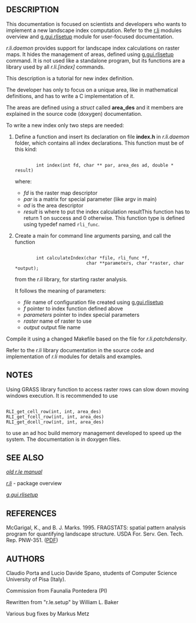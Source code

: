 
## DESCRIPTION

This documentation is focused on scientists and developers who wants to
implement a new landscape index computation. Refer to the
[r.li](r.li.html) modules overview and
[g.gui.rlisetup](g.gui.rlisetup.html) module for user-focused
documentation.

*r.li.daemon* provides support for landscape index calculations on raster
maps. It hides the management of areas, defined using [g.gui.rlisetup](g.gui.rlisetup.html)
command. It is not used like a standalone program, but its functions are
a library used by all *r.li.[index]* commands.

This description is a tutorial for new index definition.

The developer has only to focus on a unique area, like in mathematical definitions, and
has to write a C implementation of it.

The areas are defined using a *struct* called **area\_des** and it members are
explained in the source code (doxygen) documentation.

To write a new index only two steps are needed:

1. Define a function and insert its declaration on file **index.h** in *r.li.daemon*
   folder, which contains all index declarations. This function must be of this kind:

   ```

           int index(int fd, char ** par, area_des ad, double * result)

   ```

   where:
   * *fd* is the raster map descriptor
   * *par* is a matrix for special parameter (like argv in main)
   * *ad* is the area descriptor
   * *result* is where to put the index calculation resultThis function has to return 1 on success and 0 otherwise.
   This function type is defined using typedef named `rli_func`.
2. Create a main for command line arguments parsing, and call the function

   ```

           int calculateIndex(char *file, rli_func *f,
                              char **parameters, char *raster, char *output);

   ```

   from the *r.li* library, for starting raster analysis.

   It follows the meaning of parameters:
   * *file* name of configuration file created using [g.gui.rlisetup](g.gui.rlisetup.html)
   * *f* pointer to index function defined above
   * *parameters* pointer to index special parameters
   * *raster* name of raster to use
   * *output* output file name

Compile it using a changed Makefile based on the file for *r.li.patchdensity*.

Refer to the *r.li* library documentation in the source code and
implementation of *r.li* modules for details and examples.

## NOTES

Using GRASS library function to access raster rows can slow down moving windows
execution. It is recommended to use

```

RLI_get_cell_row(int, int, area_des)
RLI_get_fcell_row(int, int, area_des)
RLI_get_dcell_row(int, int, area_des)

```

to use an ad hoc build memory management developed to speed up the system.
The documentation is in doxygen files.

## SEE ALSO

*[old r.le manual](https://grass.osgeo.org/gdp/landscape/r_le_manual5.pdf)*

*[r.li](r.li.html)* - package overview

*[g.gui.rlisetup](g.gui.rlisetup.html)*

## REFERENCES

McGarigal, K., and B. J. Marks. 1995. FRAGSTATS: spatial pattern
analysis program for quantifying landscape structure. USDA For. Serv.
Gen. Tech. Rep. PNW-351. ([PDF](https://doi.org/10.2737/PNW-GTR-351))

## AUTHORS

Claudio Porta and Lucio Davide Spano, students of Computer Science
University of Pisa (Italy).

Commission from Faunalia Pontedera (PI)

Rewritten from "r.le.setup" by William L. Baker

Various bug fixes by Markus Metz
